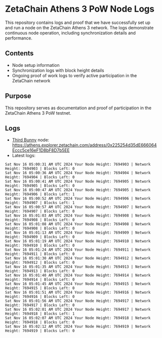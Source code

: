 # ZetaChain Athens 3 PoW Node Logs
This repository contains logs and proof that we have successfully set up and run a node on the ZetaChain Athens 3 network. The logs demonstrate continuous node operation, including synchronization details and performance.

## Contents
- Node setup information
- Synchronization logs with block height details
- Ongoing proof of work logs to verify active participation in the ZetaChain network

## Purpose
This repository serves as documentation and proof of participation in the ZetaChain Athens 3 PoW testnet.

## Logs

- [Third Bunny](https://thirdbunny.xyz/) node: https://athens.explorer.zetachain.com/address/0x225254d35dE666064Eccc5ce16eF1D8bF8D7b5EE
- Latest logs:
```
Sat Nov 16 05:00:31 AM UTC 2024 Your Node Height: 7694903 | Network Height: 7694903 | Blocks Left: 0
Sat Nov 16 05:00:36 AM UTC 2024 Your Node Height: 7694904 | Network Height: 7694904 | Blocks Left: 0
Sat Nov 16 05:00:41 AM UTC 2024 Your Node Height: 7694905 | Network Height: 7694905 | Blocks Left: 0
Sat Nov 16 05:00:47 AM UTC 2024 Your Node Height: 7694905 | Network Height: 7694906 | Blocks Left: 1
Sat Nov 16 05:00:52 AM UTC 2024 Your Node Height: 7694906 | Network Height: 7694907 | Blocks Left: 1
Sat Nov 16 05:00:57 AM UTC 2024 Your Node Height: 7694907 | Network Height: 7694907 | Blocks Left: 0
Sat Nov 16 05:01:03 AM UTC 2024 Your Node Height: 7694908 | Network Height: 7694908 | Blocks Left: 0
Sat Nov 16 05:01:08 AM UTC 2024 Your Node Height: 7694908 | Network Height: 7694908 | Blocks Left: 0
Sat Nov 16 05:01:13 AM UTC 2024 Your Node Height: 7694909 | Network Height: 7694909 | Blocks Left: 0
Sat Nov 16 05:01:19 AM UTC 2024 Your Node Height: 7694910 | Network Height: 7694910 | Blocks Left: 0
Sat Nov 16 05:01:24 AM UTC 2024 Your Node Height: 7694911 | Network Height: 7694911 | Blocks Left: 0
Sat Nov 16 05:01:30 AM UTC 2024 Your Node Height: 7694912 | Network Height: 7694912 | Blocks Left: 0
Sat Nov 16 05:01:35 AM UTC 2024 Your Node Height: 7694913 | Network Height: 7694913 | Blocks Left: 0
Sat Nov 16 05:01:40 AM UTC 2024 Your Node Height: 7694914 | Network Height: 7694914 | Blocks Left: 0
Sat Nov 16 05:01:45 AM UTC 2024 Your Node Height: 7694915 | Network Height: 7694915 | Blocks Left: 0
Sat Nov 16 05:01:51 AM UTC 2024 Your Node Height: 7694916 | Network Height: 7694916 | Blocks Left: 0
Sat Nov 16 05:01:56 AM UTC 2024 Your Node Height: 7694917 | Network Height: 7694917 | Blocks Left: 0
Sat Nov 16 05:02:01 AM UTC 2024 Your Node Height: 7694917 | Network Height: 7694918 | Blocks Left: 1
Sat Nov 16 05:02:07 AM UTC 2024 Your Node Height: 7694918 | Network Height: 7694918 | Blocks Left: 0
Sat Nov 16 05:02:12 AM UTC 2024 Your Node Height: 7694919 | Network Height: 7694919 | Blocks Left: 0
```
